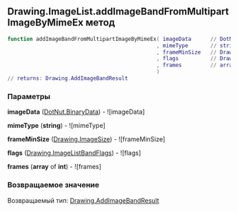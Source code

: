 ## Drawing.ImageList.addImageBandFromMultipartImageByMimeEx метод


```lua
function addImageBandFromMultipartImageByMimeEx( imageData      // DotNut.BinaryData
                                               , mimeType       // string
                                               , frameMinSize   // Drawing.ImageSize
                                               , flags          // Drawing.ImageListBandFlags
                                               , frames         // array of int
                                               )
// returns: Drawing.AddImageBandResult
```


### Параметры

**imageData** ([DotNut.BinaryData](../../DotNut/BinaryData.md)) - ![imageData]

**mimeType** (**string**) - ![mimeType]

**frameMinSize** ([Drawing.ImageSize](../../Drawing/ImageSize.md)) - ![frameMinSize]

**flags** ([Drawing.ImageListBandFlags](../../Drawing/ImageListBandFlags.md)) - ![flags]

**frames** (**array** of **int**) - ![frames]

### Возвращаемое значение

Возвращаемый тип: [Drawing.AddImageBandResult](../../Drawing/AddImageBandResult.md)

